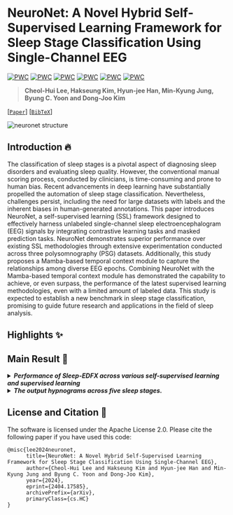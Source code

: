 # NeuroNet: A Novel Hybrid Self-Supervised Learning Framework for Sleep Stage Classification Using Single-Channel EEG
[![PWC](https://img.shields.io/endpoint.svg?url=https://paperswithcode.com/badge/neuronet-a-novel-hybrid-self-supervised/sleep-stage-detection-on-sleep-edfx)](https://paperswithcode.com/sota/sleep-stage-detection-on-sleep-edfx?p=neuronet-a-novel-hybrid-self-supervised)
[![PWC](https://img.shields.io/endpoint.svg?url=https://paperswithcode.com/badge/neuronet-a-novel-hybrid-self-supervised/sleep-stage-detection-on-sleep-edfx-single)](https://paperswithcode.com/sota/sleep-stage-detection-on-sleep-edfx-single?p=neuronet-a-novel-hybrid-self-supervised)
[![PWC](https://img.shields.io/endpoint.svg?url=https://paperswithcode.com/badge/neuronet-a-novel-hybrid-self-supervised/sleep-stage-detection-on-shhs)](https://paperswithcode.com/sota/sleep-stage-detection-on-shhs?p=neuronet-a-novel-hybrid-self-supervised)
[![PWC](https://img.shields.io/endpoint.svg?url=https://paperswithcode.com/badge/neuronet-a-novel-hybrid-self-supervised/sleep-stage-detection-on-shhs-single-channel)](https://paperswithcode.com/sota/sleep-stage-detection-on-shhs-single-channel?p=neuronet-a-novel-hybrid-self-supervised)
[![PWC](https://img.shields.io/endpoint.svg?url=https://paperswithcode.com/badge/neuronet-a-novel-hybrid-self-supervised/sleep-stage-detection-on-isruc-sleep)](https://paperswithcode.com/sota/sleep-stage-detection-on-isruc-sleep?p=neuronet-a-novel-hybrid-self-supervised)
[![PWC](https://img.shields.io/endpoint.svg?url=https://paperswithcode.com/badge/neuronet-a-novel-hybrid-self-supervised/sleep-stage-detection-on-isruc-sleep-single)](https://paperswithcode.com/sota/sleep-stage-detection-on-isruc-sleep-single?p=neuronet-a-novel-hybrid-self-supervised)


>**Cheol-Hui Lee, Hakseung Kim, Hyun-jee Han, Min-Kyung Jung, Byung C. Yoon and Dong-Joo Kim**

[[`Paper`](https://arxiv.org/abs/2404.17585)] [[`BibTeX`](#license-and-citation)]

![neuronet structure](https://github.com/dlcjfgmlnasa/NeuroNet/blob/main/figures/model_structure.jpg)

## Introduction 🔥
The classification of sleep stages is a pivotal aspect of diagnosing sleep disorders and evaluating sleep quality. However, the conventional manual scoring process, conducted by clinicians, is time-consuming and prone to human bias. Recent advancements in deep learning have substantially propelled the automation of sleep stage classification. Nevertheless, challenges persist, including the need for large datasets with labels and the inherent biases in human-generated annotations. This paper introduces NeuroNet, a self-supervised learning (SSL) framework designed to effectively harness unlabeled single-channel sleep electroencephalogram (EEG) signals by integrating contrastive learning tasks and masked prediction tasks. NeuroNet demonstrates superior performance over existing SSL methodologies through extensive experimentation conducted across three polysomnography (PSG) datasets. Additionally, this study proposes a Mamba-based temporal context module to capture the relationships among diverse EEG epochs. Combining NeuroNet with the Mamba-based temporal context module has demonstrated the capability to achieve, or even surpass, the performance of the latest supervised learning methodologies, even with a limited amount of labeled data. This study is expected to establish a new benchmark in sleep stage classification, promising to guide future research and applications in the field of sleep analysis.

## Highlights ✨

## Main Result 🥇

<details>
<summary> <i> <b> Performance of Sleep-EDFX across various self-supervised learning and supervised learning </b> </i> </summary>
<p align="center"> <img src="https://github.com/dlcjfgmlnasa/NeuroNet/blob/main/figures/overview.jpg" alt="image" width="60%" height="auto"> </p>
</details>

<details>
<summary> <i> <b>  The output hypnograms across five sleep stages. </b> </i> </summary>
<p align="center"> <img src="https://github.com/dlcjfgmlnasa/NeuroNet/blob/main/figures/hypnogram.jpg" alt="image"> </p>
The first, second, and third columns correspond to #sc4031e0, #shhs1-204928, and #subject-53 within Sleep-EDFX, SHHS, and ISRUC, respectively. (A) is manually scored by a sleep expert. (B) and (C) respectively represent NeuroNet-B and NeuroNet-T. The first row for both (B) and (C) displays the results for NeuroNet+TCM, while the second row shows the results for NeuroNet. The errors are marked by the red dots.
</details>


## License and Citation 📰
The software is licensed under the Apache License 2.0. Please cite the following paper if you have used this code:
```
@misc{lee2024neuronet,
      title={NeuroNet: A Novel Hybrid Self-Supervised Learning Framework for Sleep Stage Classification Using Single-Channel EEG}, 
      author={Cheol-Hui Lee and Hakseung Kim and Hyun-jee Han and Min-Kyung Jung and Byung C. Yoon and Dong-Joo Kim},
      year={2024},
      eprint={2404.17585},
      archivePrefix={arXiv},
      primaryClass={cs.HC}
}
```
